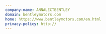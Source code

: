 ```yaml
---
company-name: ANNALECTBENTLEY
domain: bentleymotors.com
home: https://www.bentleymotors.com/en.html
privacy-policy: http://
---
```




